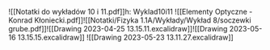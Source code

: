 
![[Notatki do wykładów 10 i 11.pdf]]h: Wyklad10i11
![[Elementy Optyczne - Konrad Kłoniecki.pdf]]![[Notatki/Fizyka 1.1A/Wykłady/Wykład 8/soczewki grube.pdf]]![[Drawing 2023-04-25 13.15.11.excalidraw]]![[Drawing 2023-05-16 13.15.15.excalidraw]]
![[Drawing 2023-05-23 13.11.27.excalidraw]]